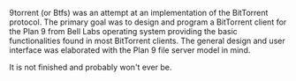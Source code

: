 9torrent (or Btfs) was an attempt at an implementation of the BitTorrent protocol.
The primary goal was to design and program a BitTorrent client for the Plan 9 from Bell Labs operating system providing the basic functionalities found in most BitTorrent clients.
The general design and user interface was elaborated with the Plan 9 file server model in mind.

It is not finished and probably won't ever be.
